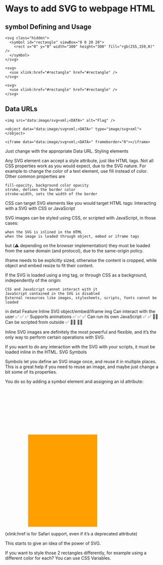 # Ways to add SVG to webpage HTML

## symbol Defining and Usage

```
<svg class="hidden">
  <symbol id="rectangle" viewBox="0 0 20 20">
    <rect x="0" y="0" width="300" height="300" fill="rgb(255,159,0)" />
  </symbol>
</svg>

<svg>
  <use xlink:href="#rectangle" href="#rectangle" />
</svg>

<svg>
  <use xlink:href="#rectangle" href="#rectangle" />
</svg>
```

## Data URLs

```
<img src="data:image/svg+xml;<DATA>" alt="Flag" />

<object data="data:image/svg+xml;<DATA>" type="image/svg+xml"></object>

<iframe data="data:image/svg+xml;<DATA>" frameborder="0"></iframe>
```

Just change <DATA> with the appropriate Data URL.
Styling elements

Any SVG element can accept a style attribute, just like HTML tags. Not all CSS properties work as you would expect, due to the SVG nature. For example to change the color of a text element, use fill instead of color.
Other common properties are

    fill-opacity, background color opacity
    stroke, defines the border color
    stroke-width, sets the width of the border

CSS can target SVG elements like you would target HTML tags:
Interacting with a SVG with CSS or JavaScript

SVG images can be styled using CSS, or scripted with JavaScript, in those cases:

    when the SVG is inlined in the HTML
    when the image is loaded through object, embed or iframe tags

but (⚠️ depending on the browser implementation) they must be loaded from the same domain (and protocol), due to the same-origin policy.

iframe needs to be explicitly sized, otherwise the content is cropped, while object and embed resize to fit their content.

If the SVG is loaded using a img tag, or through CSS as a background, independently of the origin:

    CSS and JavaScript cannot interact with it
    JavaScript contained in the SVG is disabled
    External resources like images, stylesheets, scripts, fonts cannot be loaded

in detail
Feature Inline SVG object/embed/iframe img
Can interact with the user ✅ ✅ ✅
Supports animations ✅ ✅ ✅
Can run its own JavaScript ✅ ✅ 👎🏼
Can be scripted from outside ✅ 👎🏼 👎🏼

Inline SVG images are definitely the most powerful and flexible, and it’s the only way to perform certain operations with SVG.

If you want to do any interaction with the SVG with your scripts, it must be loaded inline in the HTML.
SVG Symbols

Symbols let you define an SVG image once, and reuse it in multiple places. This is a great help if you need to reuse an image, and maybe just change a bit some of its properties.

You do so by adding a symbol element and assigning an id attribute:

<svg class="hidden">
  <symbol id="rectangle" viewBox="0 0 20 20">
    <rect x="0" y="0" width="300" height="300" fill="rgb(255,159,0)" />
  </symbol>
</svg>

<svg>
  <use xlink:href="#rectangle" href="#rectangle" />
</svg>

<svg>
  <use xlink:href="#rectangle" href="#rectangle" />
</svg>

(xlink:href is for Safari support, even if it’s a deprecated attribute)

This starts to give an idea of the power of SVG.

If you want to style those 2 rectangles differently, for example using a different color for each? You can use CSS Variables.
